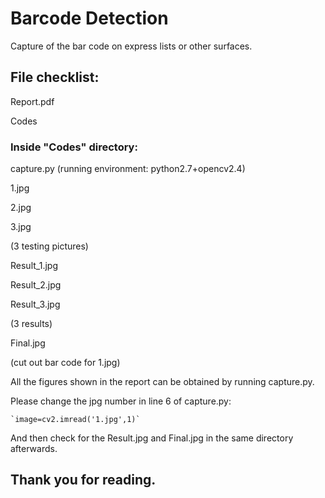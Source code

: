 # Barcode Detection

Capture of the bar code on express lists or other surfaces.

## File checklist:

Report.pdf

Codes


### Inside "Codes" directory:

capture.py (running environment: python2.7+opencv2.4)

1.jpg

2.jpg

3.jpg

(3 testing pictures)

Result_1.jpg

Result_2.jpg

Result_3.jpg

(3 results)

Final.jpg

(cut out bar code for 1.jpg)


All the figures shown in the report can be obtained by running capture.py.

Please change the jpg number in line 6 of capture.py:

	`image=cv2.imread('1.jpg',1)`

And then check for the Result.jpg and Final.jpg in the same directory afterwards.

## Thank you for reading.
